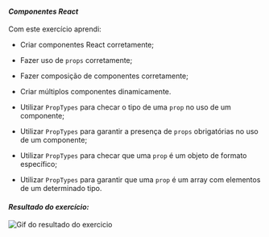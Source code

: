 #### _Componentes React_

Com este exercício aprendi:

-   Criar componentes React corretamente;
    
-   Fazer uso de  `props`  corretamente;
    
-   Fazer composição de componentes corretamente;
    
-   Criar múltiplos componentes dinamicamente.
    
-   Utilizar  `PropTypes`  para checar o tipo de uma  `prop`  no uso de um componente;
    
-   Utilizar  `PropTypes`  para garantir a presença de  `props`  obrigatórias no uso de um componente;
    
-   Utilizar  `PropTypes`  para checar que uma  `prop`  é um objeto de formato específico;
    
-   Utilizar  `PropTypes`  para garantir que uma  `prop`  é um array com elementos de um determinado tipo.


#### _Resultado do exercício:_

![Gif do resultado do exercicio](https://github.com/renatapnunes/trybe/blob/main/trybe-exercises/02-desenvolvimento-front-end/11-introducao-react/02-componentes-react/Exercicio%20Pokedex%20com%20React.gif)
